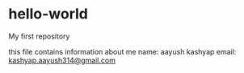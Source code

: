 # hello-world
My first repository 

this file contains information about me 
name: aayush kashyap
email: kashyap.aayush314@gmail.com
